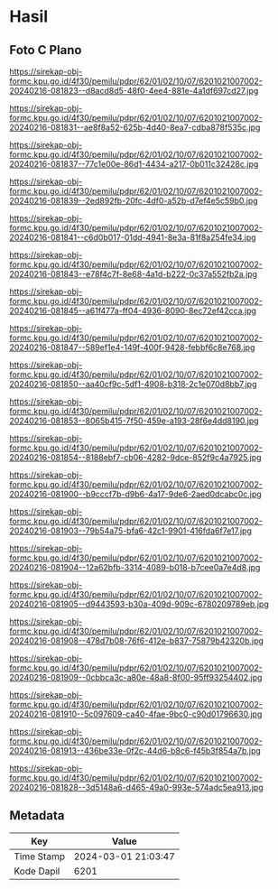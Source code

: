 # Hasil

## Foto C Plano

https://sirekap-obj-formc.kpu.go.id/4f30/pemilu/pdpr/62/01/02/10/07/6201021007002-20240216-081823--d8acd8d5-48f0-4ee4-881e-4a1df697cd27.jpg

https://sirekap-obj-formc.kpu.go.id/4f30/pemilu/pdpr/62/01/02/10/07/6201021007002-20240216-081831--ae8f8a52-625b-4d40-8ea7-cdba878f535c.jpg

https://sirekap-obj-formc.kpu.go.id/4f30/pemilu/pdpr/62/01/02/10/07/6201021007002-20240216-081837--77c1e00e-86d1-4434-a217-0b011c32428c.jpg

https://sirekap-obj-formc.kpu.go.id/4f30/pemilu/pdpr/62/01/02/10/07/6201021007002-20240216-081839--2ed892fb-20fc-4df0-a52b-d7ef4e5c59b0.jpg

https://sirekap-obj-formc.kpu.go.id/4f30/pemilu/pdpr/62/01/02/10/07/6201021007002-20240216-081841--c6d0b017-01dd-4941-8e3a-81f8a254fe34.jpg

https://sirekap-obj-formc.kpu.go.id/4f30/pemilu/pdpr/62/01/02/10/07/6201021007002-20240216-081843--e78f4c7f-8e68-4a1d-b222-0c37a552fb2a.jpg

https://sirekap-obj-formc.kpu.go.id/4f30/pemilu/pdpr/62/01/02/10/07/6201021007002-20240216-081845--a61f477a-ff04-4936-8090-8ec72ef42cca.jpg

https://sirekap-obj-formc.kpu.go.id/4f30/pemilu/pdpr/62/01/02/10/07/6201021007002-20240216-081847--589ef1e4-149f-400f-9428-febbf6c8e768.jpg

https://sirekap-obj-formc.kpu.go.id/4f30/pemilu/pdpr/62/01/02/10/07/6201021007002-20240216-081850--aa40cf9c-5df1-4908-b318-2c1e070d8bb7.jpg

https://sirekap-obj-formc.kpu.go.id/4f30/pemilu/pdpr/62/01/02/10/07/6201021007002-20240216-081853--8065b415-7f50-459e-a193-28f6e4dd8190.jpg

https://sirekap-obj-formc.kpu.go.id/4f30/pemilu/pdpr/62/01/02/10/07/6201021007002-20240216-081854--8188ebf7-cb06-4282-9dce-852f9c4a7925.jpg

https://sirekap-obj-formc.kpu.go.id/4f30/pemilu/pdpr/62/01/02/10/07/6201021007002-20240216-081900--b9cccf7b-d9b6-4a17-9de6-2aed0dcabc0c.jpg

https://sirekap-obj-formc.kpu.go.id/4f30/pemilu/pdpr/62/01/02/10/07/6201021007002-20240216-081903--79b54a75-bfa6-42c1-9901-416fda6f7e17.jpg

https://sirekap-obj-formc.kpu.go.id/4f30/pemilu/pdpr/62/01/02/10/07/6201021007002-20240216-081904--12a62bfb-3314-4089-b018-b7cee0a7e4d8.jpg

https://sirekap-obj-formc.kpu.go.id/4f30/pemilu/pdpr/62/01/02/10/07/6201021007002-20240216-081905--d9443593-b30a-409d-909c-6780209789eb.jpg

https://sirekap-obj-formc.kpu.go.id/4f30/pemilu/pdpr/62/01/02/10/07/6201021007002-20240216-081908--478d7b08-76f6-412e-b837-75879b42320b.jpg

https://sirekap-obj-formc.kpu.go.id/4f30/pemilu/pdpr/62/01/02/10/07/6201021007002-20240216-081909--0cbbca3c-a80e-48a8-8f00-95ff93254402.jpg

https://sirekap-obj-formc.kpu.go.id/4f30/pemilu/pdpr/62/01/02/10/07/6201021007002-20240216-081910--5c097609-ca40-4fae-9bc0-c90d01796630.jpg

https://sirekap-obj-formc.kpu.go.id/4f30/pemilu/pdpr/62/01/02/10/07/6201021007002-20240216-081913--436be33e-0f2c-44d6-b8c6-f45b3f854a7b.jpg

https://sirekap-obj-formc.kpu.go.id/4f30/pemilu/pdpr/62/01/02/10/07/6201021007002-20240216-081828--3d5148a6-d465-49a0-993e-574adc5ea913.jpg


## Metadata

| Key        | Value               |
| ---------- | ------------------- |
| Time Stamp | 2024-03-01 21:03:47 |
| Kode Dapil | 6201                |



